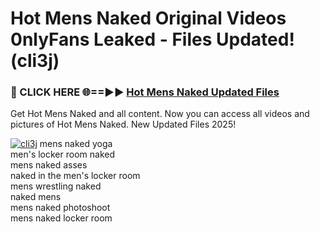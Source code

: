 # Hot Mens Naked Original Videos 0nlyFans Leaked - Files Updated! (cli3j)

<h3>🔴 CLICK HERE 🌐==►► <a href="https://tinyurl.com/up5wt9bj" rel="nofollow">Hot Mens Naked Updated Files</a></h3>

Get Hot Mens Naked and all content. Now you can access all videos and pictures of Hot Mens Naked. New Updated Files 2025!

[![cli3j](https://i.imgur.com/ABiUzMV.gif)](https://tinyurl.com/up5wt9bj)
mens naked yoga<br>
men's locker room naked<br>
mens naked asses<br>
naked in the men's locker room<br>
mens wrestling naked<br>
naked mens<br>
mens naked photoshoot<br>
mens naked locker room